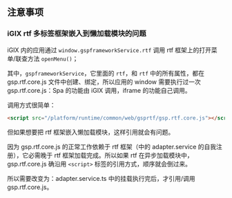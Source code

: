 



## 注意事项

### iGIX rtf 多标签框架嵌入到懒加载模块的问题

iGIX 内的应用通过 `window.gspframeworkService.rtf` 调用 rtf 框架上的打开菜单/联查方法 `openMenu()`；

其中，`gspframeworkService`，它里面的 `rtf`，和 `rtf` 中的所有属性，都在 gsp.rtf.core.js 文件中创建、绑定，所以应用的 window 需要执行过一次 gsp.rtf.core.js：Spa 的功能由 iGIX 调用，iframe 的功能自己调用。

调用方式很简单：

```html
<script src="/platform/runtime/common/web/gsprtf/gsp.rtf.core.js"></script>
```

但如果想要把 rtf 框架嵌入懒加载模块，这样引用就会有问题。

因为 gsp.rtf.core.js 的正常工作依赖于 rtf 框架（中的 adapter.service 的自我注册），它必需晚于 rtf 框架加载完成。所以如果 rtf 在异步加载模块中，gsp.rtf.core.js 确沿用 `<script>` 标签的引用方式，顺序就会倒过来。

所以需要改变为：adapter.service.ts 中的挂载执行完后，才引用/调用 gsp.rtf.core.js。
